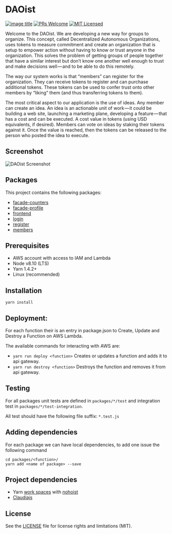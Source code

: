 # DAOist

[![image title](https://travis-ci.org/falkonprods/DAOist.png?branch=feature/travis-cd)](https://travis-ci.org/falkonprods/DAOist)  [![PRs Welcome](https://img.shields.io/badge/PRs-welcome-brightgreen.svg?style=flat-square)](http://makeapullrequest.com)    [![MIT Licensed](https://img.shields.io/badge/license-MIT-blue.svg?style=flat-square)](https://github.com/falkonprods/DAOist/LICENSE)

Welcome to the DAOist. We are developing a new way for groups to organize. This concept, called Decentralized Autonomous Organizations, uses tokens to measure commitment and create an organization that is setup to empower action without having to know or trust anyone in the organization. This solves the problem of getting groups of people together that have a similar interest but don’t know one another well enough to trust and make decisions well — and to be able to do this remotely.

The way our system works is that “members” can register for the organization. They can receive tokens to register and can purchase additional tokens. These tokens can be used to confer trust onto other members by “liking” them (and thus transferring tokens to them).

The most critical aspect to our application is the use of ideas. Any member can create an idea. An idea is an actionable unit of work — it could be building a web site, launching a marketing plane, developing a feature — that has a cost and can be executed. A cost value in tokens (using USD equivalents, if desired). Members can vote on ideas by staking their tokens against it. Once the value is reached, then the tokens can be released to the person who posted the idea to execute.

## Screenshot

![DAOist Screenshot](https://drive.google.com/uc?id=1WnJn9lUYrbmrVWiojjX8FHPqxCppWoxI)

## Packages
This project contains the following packages:

- [facade-counters](packages/facade-counters/README.md)
- [facade-profile](packages/facade-profile/README.md)
- [frontend](packages/frontend/README.md)
- [login](packages/login/README.md)
- [register](packages/register/README.md)
- [members](packages/members/README.md)

## Prerequisites
- AWS account with access to IAM and Lambda
- Node v8.10 (LTS)
- Yarn 1.4.2+
- Linux (recommended)

## Installation

```
yarn install
```

## Deployment:
For each function their is an entry in package.json to Create, Update and Destroy a Function on AWS Lambda.

The available commands for interacting with AWS are:

- `yarn run deploy <function>` Creates or updates a function and adds it to api gateway.
- `yarn run destroy <function>` Destroys the function and removes it from api gateway.

## Testing
For all packages unit tests are defined in `packages/*/test` and integration test in `packages/*/test-integration`.

All test should have the following file suffix: `*.test.js`

## Adding dependencies
For each package we can have local dependencies, to add one issue the following command

```
cd packages/<function>/
yarn add <name of package> --save
```

## Project dependencies
- Yarn [work spaces](https://yarnpkg.com/blog/2017/08/02/introducing-workspaces/) with [nohoist](https://yarnpkg.com/blog/2018/02/15/nohoist/)
- [Claudiajs](https://claudiajs.com/)

## License
See the [LICENSE](LICENSE) file for license rights and limitations (MIT).
